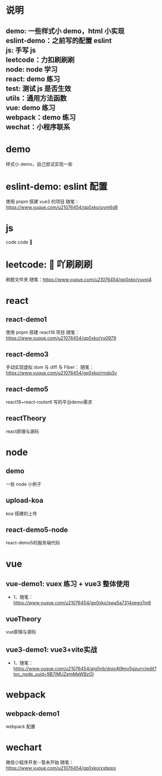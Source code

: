 # 说明
demo: 一些样式小 demo，html 小实现<br/>
eslint-demo：之前写的配置 eslint<br/>
js: 手写 js<br/>
leetcode：力扣刷刷刷<br/>
node: node 学习<br/>
react: demo 练习<br/>
test: 测试 js 是否生效<br/>
utils：通用方法函数<br/>
vue: demo 练习<br/>
webpack：demo 练习<br/>
wechat：小程序联系<br/>
---

# demo

样式小 demo，自己尝试实现一些
# eslint-demo: eslint 配置

使用 pnpm 搭建 vue3 的项目
随笔：https://www.yuque.com/u21076454/gp0xko/uym6d8
# js

code code 🤖️

# leetcode: 🐛 吖刷刷刷

刷题文件夹
随笔：https://www.yuque.com/u21076454/gp0xko/yuvoi4



# react

## react-demo1

使用 pnpm 搭建 react18 项目
随笔：https://www.yuque.com/u21076454/gp0xko/ys0979

## react-demo3

手动实现虚拟 dom 与 diff 与 Fiber：
随笔：https://www.yuque.com/u21076454/gp0xko/rmdq3v

## react-demo5
react18+react-router6 写的平台demo需求

## reactTheory
react原理与源码

# node

## demo

一些 node 小例子

## upload-koa
koa 搭建的上传

## react-demo5-node
react-demo5的服务端代码

# vue

## vue-demo1: vuex 练习 + vue3 整体使用

- 1、随笔：https://www.yuque.com/u21076454/gp0xko/swa5a7314xegg7m6
## vueTheory
vue原理与源码

## vue3-demo1: vue3+vite实战
- 1、随笔：https://www.yuque.com/u21076454/aig5nb/doio4t9mv5gzurrr/edit?toc_node_uuid=9B7jMUZemMeWBzOI

# webpack

## webpack-demo1

webpack 配置

# wechart

微信小程序开发--暂未开始
随笔：https://www.yuque.com/u21076454/gp0xko/xxbpps
